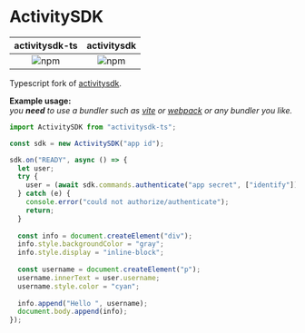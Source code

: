 # ActivitySDK

| activitysdk-ts | activitysdk |
| :------------: | :---------: |
| ![npm](https://img.shields.io/npm/v/activitysdk-ts) | ![npm](https://img.shields.io/npm/v/activitysdk) |

Typescript fork of [activitysdk](http://npmjs.org/activitysdk).

**Example usage:**  
_you **need** to use a bundler such as [vite](https://vitejs.dev/) or [webpack](https://webpack.js.org/) or any bundler you like._
```js
import ActivitySDK from "activitysdk-ts";

const sdk = new ActivitySDK("app id");

sdk.on("READY", async () => {
  let user;
  try {
    user = (await sdk.commands.authenticate("app secret", ["identify"])).user;
  } catch (e) {
    console.error("could not authorize/authenticate");
    return;
  }
  
  const info = document.createElement("div");
  info.style.backgroundColor = "gray";
  info.style.display = "inline-block";
  
  const username = document.createElement("p");
  username.innerText = user.username;
  username.style.color = "cyan";
  
  info.append("Hello ", username);
  document.body.append(info);
});
```
